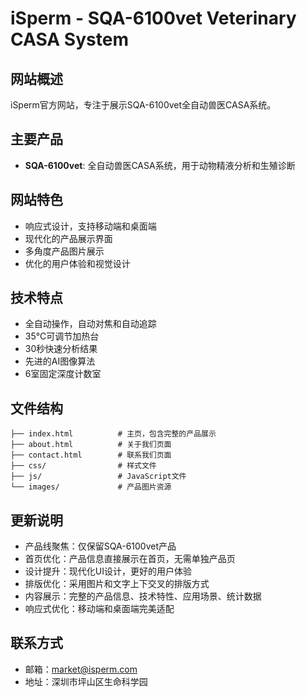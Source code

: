 # iSperm - SQA-6100vet Veterinary CASA System

## 网站概述
iSperm官方网站，专注于展示SQA-6100vet全自动兽医CASA系统。

## 主要产品
- **SQA-6100vet**: 全自动兽医CASA系统，用于动物精液分析和生殖诊断

## 网站特色
- 响应式设计，支持移动端和桌面端
- 现代化的产品展示界面
- 多角度产品图片展示
- 优化的用户体验和视觉设计

## 技术特点
- 全自动操作，自动对焦和自动追踪
- 35°C可调节加热台
- 30秒快速分析结果
- 先进的AI图像算法
- 6室固定深度计数室

## 文件结构
```
├── index.html          # 主页，包含完整的产品展示
├── about.html          # 关于我们页面
├── contact.html        # 联系我们页面
├── css/                # 样式文件
├── js/                 # JavaScript文件
└── images/             # 产品图片资源
```

## 更新说明
- 产品线聚焦：仅保留SQA-6100vet产品
- 首页优化：产品信息直接展示在首页，无需单独产品页
- 设计提升：现代化UI设计，更好的用户体验
- 排版优化：采用图片和文字上下交叉的排版方式
- 内容展示：完整的产品信息、技术特性、应用场景、统计数据
- 响应式优化：移动端和桌面端完美适配

## 联系方式

- 邮箱：market@isperm.com
- 地址：深圳市坪山区生命科学园
